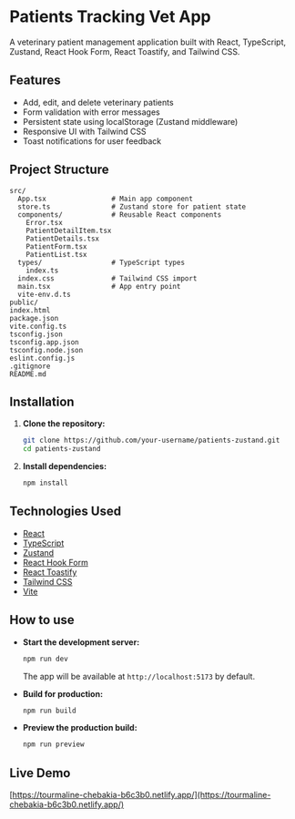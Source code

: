 # Patients Tracking Vet App

A veterinary patient management application built with React, TypeScript, Zustand, React Hook Form, React Toastify, and Tailwind CSS.

## Features

- Add, edit, and delete veterinary patients
- Form validation with error messages
- Persistent state using localStorage (Zustand middleware)
- Responsive UI with Tailwind CSS
- Toast notifications for user feedback

## Project Structure

```
src/
  App.tsx                # Main app component
  store.ts               # Zustand store for patient state
  components/            # Reusable React components
    Error.tsx
    PatientDetailItem.tsx
    PatientDetails.tsx
    PatientForm.tsx
    PatientList.tsx
  types/                 # TypeScript types
    index.ts
  index.css              # Tailwind CSS import
  main.tsx               # App entry point
  vite-env.d.ts
public/
index.html
package.json
vite.config.ts
tsconfig.json
tsconfig.app.json
tsconfig.node.json
eslint.config.js
.gitignore
README.md
```

## Installation

1. **Clone the repository:**
   ```sh
   git clone https://github.com/your-username/patients-zustand.git
   cd patients-zustand
   ```

2. **Install dependencies:**
   ```sh
   npm install
   ```

## Technologies Used

- [React](https://react.dev/)
- [TypeScript](https://www.typescriptlang.org/)
- [Zustand](https://zustand-demo.pmnd.rs/)
- [React Hook Form](https://react-hook-form.com/)
- [React Toastify](https://fkhadra.github.io/react-toastify/)
- [Tailwind CSS](https://tailwindcss.com/)
- [Vite](https://vitejs.dev/)

## How to use

- **Start the development server:**
  ```sh
  npm run dev
  ```
  The app will be available at `http://localhost:5173` by default.

- **Build for production:**
  ```sh
  npm run build
  ```

- **Preview the production build:**
  ```sh
  npm run preview
  ```

## Live Demo

[https://tourmaline-chebakia-b6c3b0.netlify.app/](https://tourmaline-chebakia-b6c3b0.netlify.app/)